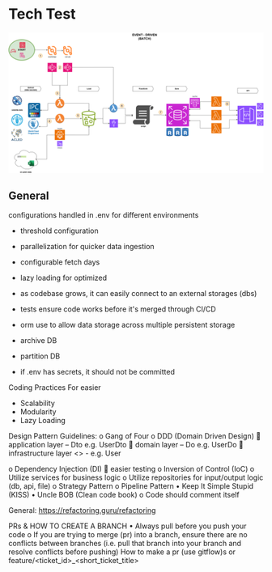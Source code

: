 # Tech Test

![food_security_montioring_system_design.drawio.png](_section_1%2Ffood_security_montioring_system_design.drawio.png)

## General

configurations handled in .env for different environments

- threshold configuration
- parallelization for quicker data ingestion
- configurable fetch days
- lazy loading for optimized
- as codebase grows, it can easily connect to an external storages (dbs)

- tests ensure code works before it's merged through CI/CD
- orm use to allow data storage across multiple persistent storage
- archive DB
- partition DB

- if .env has secrets, it should not be committed

Coding Practices
For easier

- Scalability
- Modularity
- Lazy Loading

Design Pattern Guidelines:
o Gang of Four
o DDD (Domain Driven Design)
 application layer – Dto e.g. UserDto
 domain layer – Do e.g. UserDo
 infrastructure layer <> - e.g. User

o Dependency Injection (DI)
 easier testing
o Inversion of Control (IoC)
o Utilize services for business logic
o Utilize repositories for input/output logic (db, api, file)
o Strategy Pattern
o Pipeline Pattern
• Keep It Simple Stupid (KISS)
• Uncle BOB (Clean code book)
o Code should comment itself

General:  https://refactoring.guru/refactoring

PRs & HOW TO CREATE A BRANCH
• Always pull before you push your code
o If you are trying to merge (pr) into a branch, ensure there are no conflicts between branches (i.e. pull that branch into your
branch and resolve conflicts before pushing)
How to make a pr (use gitflow)s
or
feature/<ticket_id>_<short_ticket_title>
